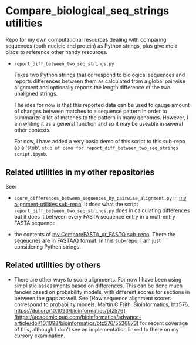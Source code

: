 Compare_biological_seq_strings utilities
===============================

Repo for my own computational resources dealing with comparing sequences (both nucleic and protein) as Python strings, plus give me a place to reference other handy resources.

- `report_diff_between_two_seq_strings.py`

  Takes two Python strings that correspond to biological sequences and reports differences between them as calculated from a global pairwise alignment and optionally reports the length difference of the two unaligned strings. 
  
  The idea for now is that this reported data can be used to gauge amount of changes between matches to a sequence pattern in order to summarize a lot of matches to the pattern in many genomes. However, I am writing it as a general function and so it may be useable in several other contexts.
  
  For now, I have added a very basic demo of this script to this sub-repo as a 'stub', `stub of demo for report_diff_between_two_seq_strings script.ipynb`.



Related utilities in my other repositories
------------------------------------------

See:  

- `score_differences_between_sequences_by_pairwise_alignment.py` in [my alignment-utilities sub-repo](https://github.com/fomightez/sequencework/tree/master/alignment-utilities).
It does what the script `report_diff_between_two_seq_strings.py` does in calculating differences but it does it between every FASTA sequence entry in a mult-entry FASTA sequence.

- the contents of [my CompareFASTA_or_FASTQ sub-repo](https://github.com/fomightez/sequencework/tree/master/CompareFASTA_or_FASTQ). There the seqeucnes are in FASTA/Q format. In this sub-repo, I am just considering Python strings.


Related utilities by others
---------------------------

- There are other ways to score alignments. For now I have been using simplistic assessments based on differences. This can be done much fancier based on probability models, with different scores for sections in between the gaps as well. See [How sequence alignment scores correspond to probability models. Martin C Frith. Bioinformatics, btz576, https://doi.org/10.1093/bioinformatics/btz576](https://academic.oup.com/bioinformatics/advance-article/doi/10.1093/bioinformatics/btz576/5536873) for recent coverage of this, although I don't see an implementation linked to there on my cursory examination.
